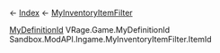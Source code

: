← [Index](Api-Index) ← [MyInventoryItemFilter](Sandbox.ModAPI.Ingame.MyInventoryItemFilter)

[MyDefinitionId](VRage.Game.MyDefinitionId) VRage.Game.MyDefinitionId Sandbox.ModAPI.Ingame.MyInventoryItemFilter.ItemId
